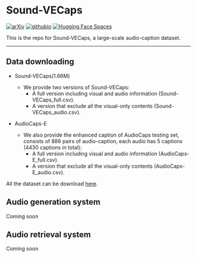 # Sound-VECaps

[![arXiv](https://img.shields.io/badge/arXiv-2308.05734-brightgreen.svg?style=flat-square)](https://arxiv.org/abs/2308.05734)  [![githubio](https://img.shields.io/badge/GitHub.io-Audio_Samples-blue?logo=Github&style=flat-square)](https://audioldm.github.io/audioldm2/)  [![Hugging Face Spaces](https://img.shields.io/badge/%F0%9F%A4%97%20Hugging%20Face-Spaces-blue)](https://huggingface.co/spaces/haoheliu/audioldm2-text2audio-text2music)  

This is the repo for Sound-VECaps, a large-scale audio-caption dataset. 

<hr>


## Data downloading 
- Sound-VECaps(1.66M)
  - We provide two versions of Sound-VECaps:
    - A full version including visual and audio information (Sound-VECaps_full.csv).
    - A version that exclude all the visual-only contents (Sound-VECaps_audio.csv).
   
- AudioCaps-E
  - We also provide the enhanced caption of AudioCaps testing set, consists of 886 pairs of audio-caption, each audio has 5 captions (4430 captions in total):
    - A full version including visual and audio information (AudioCaps-E_full.csv).
    - A version that exclude all the visual-only contents (AudioCaps-E_audio.csv).
   
All the dataset can be download [here](https://github.com/haoheliu/AudioLDM-training-finetuning).

## Audio generation system
Coming soon


## Audio retrieval system
Coming soon
